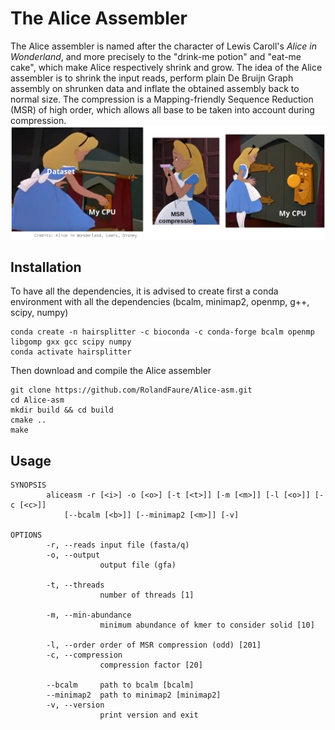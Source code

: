 # The Alice Assembler

The Alice assembler is named after the character of Lewis Caroll's _Alice in Wonderland_, and more precisely to the "drink-me potion" and "eat-me cake", which make Alice respectively shrink and grow. The idea of the Alice assembler is to shrink the input reads, perform plain De Bruijn Graph assembly on shrunken data and inflate the obtained assembly back to normal size. The compression is a Mapping-friendly Sequence Reduction (MSR) of high order, which allows all base to be taken into account during compression.
![alice_compression](https://github.com/rolandfaure/Alice-asm/blob/master/alice_compression.png)

## Installation

To have all the dependencies, it is advised to create first a conda environment with all the dependencies (bcalm, minimap2, openmp, g++, scipy, numpy)
```
conda create -n hairsplitter -c bioconda -c conda-forge bcalm openmp libgomp gxx gcc scipy numpy
conda activate hairsplitter
```

Then download and compile the Alice assembler
```
git clone https://github.com/RolandFaure/Alice-asm.git
cd Alice-asm
mkdir build && cd build
cmake ..
make
```

## Usage

```
SYNOPSIS
        aliceasm -r [<i>] -o [<o>] [-t [<t>]] [-m [<m>]] [-l [<o>]] [-c [<c>]]
            [--bcalm [<b>]] [--minimap2 [<m>]] [-v]

OPTIONS
        -r, --reads input file (fasta/q)
        -o, --output
                    output file (gfa)

        -t, --threads
                    number of threads [1]

        -m, --min-abundance
                    minimum abundance of kmer to consider solid [10]

        -l, --order order of MSR compression (odd) [201]
        -c, --compression
                    compression factor [20]

        --bcalm     path to bcalm [bcalm]
        --minimap2  path to minimap2 [minimap2]
        -v, --version
                    print version and exit

```
